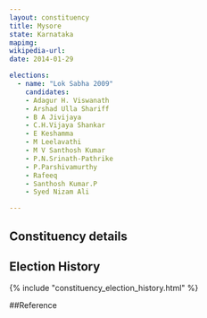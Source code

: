 ```yaml
---
layout: constituency
title: Mysore
state: Karnataka
mapimg: 
wikipedia-url: 
date: 2014-01-29

elections: 
  - name: "Lok Sabha 2009"
    candidates: 
    - Adagur H. Viswanath 
    - Arshad Ulla Shariff 
    - B A Jivijaya 
    - C.H.Vijaya Shankar 
    - E Keshamma 
    - M Leelavathi 
    - M V Santhosh Kumar 
    - P.N.Srinath-Pathrike 
    - P.Parshivamurthy 
    - Rafeeq 
    - Santhosh Kumar.P 
    - Syed Nizam Ali 

---
```

## Constituency details


## Election History
{% include "constituency_election_history.html" %}

##Reference
